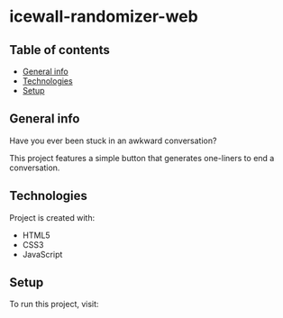 # icewall-randomizer-web

## Table of contents
* [General info](#general-info)
* [Technologies](#technologies)
* [Setup](#setup)

## General info
Have you ever been stuck in an awkward conversation? 

This project features a simple button that generates one-liners to end a conversation.
	
## Technologies
Project is created with:
* HTML5
* CSS3
* JavaScript
	
## Setup
To run this project, visit: 
